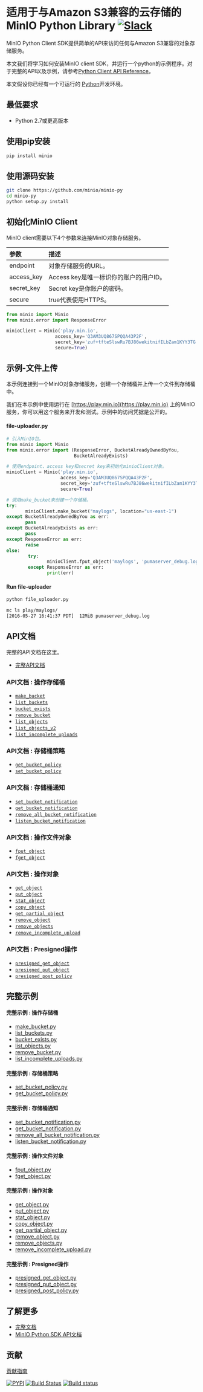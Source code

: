 # 适用于与Amazon S3兼容的云存储的MinIO Python Library [![Slack](https://slack.min.io/slack?type=svg)](https://slack.min.io)

MinIO Python Client SDK提供简单的API来访问任何与Amazon S3兼容的对象存储服务。

本文我们将学习如何安装MinIO client SDK，并运行一个python的示例程序。对于完整的API以及示例，请参考[Python Client API Reference](https://docs.min.io/docs/python-client-api-reference)。

本文假设你已经有一个可运行的 [Python](https://www.python.org/downloads/)开发环境。

## 最低要求

- Python 2.7或更高版本

## 使用pip安装

```sh
pip install minio
```

## 使用源码安装

```sh
git clone https://github.com/minio/minio-py
cd minio-py
python setup.py install
```

## 初始化MinIO Client

MinIO client需要以下4个参数来连接MinIO对象存储服务。

| 参数     | 描述  |
| :------- | :---- |
| endpoint | 对象存储服务的URL。 |
| access_key| Access key是唯一标识你的账户的用户ID。  |
| secret_key| Secret key是你账户的密码。   |
|secure| true代表使用HTTPS。 |

```py
from minio import Minio
from minio.error import ResponseError

minioClient = Minio('play.min.io',
                  access_key='Q3AM3UQ867SPQQA43P2F',
                  secret_key='zuf+tfteSlswRu7BJ86wekitnifILbZam1KYY3TG',
                  secure=True)
```


## 示例-文件上传
本示例连接到一个MinIO对象存储服务，创建一个存储桶并上传一个文件到存储桶中。

我们在本示例中使用运行在 [https://play.min.io](https://play.min.io) 上的MinIO服务，你可以用这个服务来开发和测试。示例中的访问凭据是公开的。

#### file-uploader.py

```py
# 引入MinIO包。
from minio import Minio
from minio.error import (ResponseError, BucketAlreadyOwnedByYou,
                         BucketAlreadyExists)

# 使用endpoint、access key和secret key来初始化minioClient对象。
minioClient = Minio('play.min.io',
                    access_key='Q3AM3UQ867SPQQA43P2F',
                    secret_key='zuf+tfteSlswRu7BJ86wekitnifILbZam1KYY3TG',
                    secure=True)

# 调用make_bucket来创建一个存储桶。
try:
       minioClient.make_bucket("maylogs", location="us-east-1")
except BucketAlreadyOwnedByYou as err:
       pass
except BucketAlreadyExists as err:
       pass
except ResponseError as err:
       raise
else:
        try:
               minioClient.fput_object('maylogs', 'pumaserver_debug.log', '/tmp/pumaserver_debug.log')
        except ResponseError as err:
               print(err)
```

#### Run file-uploader

```bash
python file_uploader.py

mc ls play/maylogs/
[2016-05-27 16:41:37 PDT]  12MiB pumaserver_debug.log
```

## API文档

完整的API文档在这里。
* [完整API文档](https://docs.min.io/docs/python-client-api-reference)

### API文档 : 操作存储桶

* [`make_bucket`](https://docs.min.io/docs/python-client-api-reference#make_bucket)
* [`list_buckets`](https://docs.min.io/docs/python-client-api-reference#list_buckets)
* [`bucket_exists`](https://docs.min.io/docs/python-client-api-reference#bucket_exists)
* [`remove_bucket`](https://docs.min.io/docs/python-client-api-reference#remove_bucket)
* [`list_objects`](https://docs.min.io/docs/python-client-api-reference#list_objects)
* [`list_objects_v2`](https://docs.min.io/docs/python-client-api-reference#list_objects_v2)
* [`list_incomplete_uploads`](https://docs.min.io/docs/python-client-api-reference#list_incomplete_uploads)

### API文档 : 存储桶策略

* [`get_bucket_policy`](https://docs.min.io/docs/python-client-api-reference#get_bucket_policy)
* [`set_bucket_policy`](https://docs.min.io/docs/python-client-api-reference#set_bucket_policy)

### API文档 : 存储桶通知

* [`set_bucket_notification`](https://docs.min.io/docs/python-client-api-reference#set_bucket_notification)
* [`get_bucket_notification`](https://docs.min.io/docs/python-client-api-reference#get_bucket_notification)
* [`remove_all_bucket_notification`](https://docs.min.io/docs/python-client-api-reference#remove_all_bucket_notification)
* [`listen_bucket_notification`](https://docs.min.io/docs/python-client-api-reference#listen_bucket_notification)

### API文档 : 操作文件对象

* [`fput_object`](https://docs.min.io/docs/python-client-api-reference#fput_object)
* [`fget_object`](https://docs.min.io/docs/python-client-api-reference#fget_object)

### API文档 : 操作对象

* [`get_object`](https://docs.min.io/docs/python-client-api-reference#get_object)
* [`put_object`](https://docs.min.io/docs/python-client-api-reference#put_object)
* [`stat_object`](https://docs.min.io/docs/python-client-api-reference#stat_object)
* [`copy_object`](https://docs.min.io/docs/python-client-api-reference#copy_object)
* [`get_partial_object`](https://docs.min.io/docs/python-client-api-reference#get_partial_object)
* [`remove_object`](https://docs.min.io/docs/python-client-api-reference#remove_object)
* [`remove_objects`](https://docs.min.io/docs/python-client-api-reference#remove_objects)
* [`remove_incomplete_upload`](https://docs.min.io/docs/python-client-api-reference#remove_incomplete_upload)

### API文档 : Presigned操作

* [`presigned_get_object`](https://docs.min.io/docs/python-client-api-reference#presigned_get_object)
* [`presigned_put_object`](https://docs.min.io/docs/python-client-api-reference#presigned_put_object)
* [`presigned_post_policy`](https://docs.min.io/docs/python-client-api-reference#presigned_post_policy)

## 完整示例

#### 完整示例 : 操作存储桶

* [make_bucket.py](https://github.com/minio/minio-py/blob/master/examples/make_bucket.py)
* [list_buckets.py](https://github.com/minio/minio-py/blob/master/examples/list_buckets.py)
* [bucket_exists.py](https://github.com/minio/minio-py/blob/master/examples/bucket_exists.py)
* [list_objects.py](https://github.com/minio/minio-py/blob/master/examples/list_objects.py)
* [remove_bucket.py](https://github.com/minio/minio-py/blob/master/examples/remove_bucket.py)
* [list_incomplete_uploads.py](https://github.com/minio/minio-py/blob/master/examples/list_incomplete_uploads.py)

#### 完整示例 : 存储桶策略

* [set_bucket_policy.py](https://github.com/minio/minio-py/blob/master/examples/set_bucket_policy.py)
* [get_bucket_policy.py](https://github.com/minio/minio-py/blob/master/examples/get_bucket_policy.py)

#### 完整示例 : 存储桶通知

* [set_bucket_notification.py](https://github.com/minio/minio-py/blob/master/examples/set_bucket_notification.py)
* [get_bucket_notification.py](https://github.com/minio/minio-py/blob/master/examples/get_bucket_notification.py)
* [remove_all_bucket_notification.py](https://github.com/minio/minio-py/blob/master/examples/remove_all_bucket_notification.py)
* [listen_bucket_notification.py](https://github.com/minio/minio-py/blob/master/examples/listen_notification.py)

#### 完整示例 : 操作文件对象

* [fput_object.py](https://github.com/minio/minio-py/blob/master/examples/fput_object.py)
* [fget_object.py](https://github.com/minio/minio-py/blob/master/examples/fget_object.py)

#### 完整示例 : 操作对象

* [get_object.py](https://github.com/minio/minio-py/blob/master/examples/get_object.py)
* [put_object.py](https://github.com/minio/minio-py/blob/master/examples/put_object.py)
* [stat_object.py](https://github.com/minio/minio-py/blob/master/examples/stat_object.py)
* [copy_object.py](https://github.com/minio/minio-py/blob/master/examples/copy_object.py)
* [get_partial_object.py](https://github.com/minio/minio-py/blob/master/examples/get_partial_object.py)
* [remove_object.py](https://github.com/minio/minio-py/blob/master/examples/remove_object.py)
* [remove_objects.py](https://github.com/minio/minio-py/blob/master/examples/remove_objects.py)
* [remove_incomplete_upload.py](https://github.com/minio/minio-py/blob/master/examples/remove_incomplete_upload.py)

#### 完整示例 : Presigned操作

* [presigned_get_object.py](https://github.com/minio/minio-py/blob/master/examples/presigned_get_object.py)
* [presigned_put_object.py](https://github.com/minio/minio-py/blob/master/examples/presigned_put_object.py)
* [presigned_post_policy.py](https://github.com/minio/minio-py/blob/master/examples/presigned_post_policy.py)

## 了解更多

* [完整文档](https://docs.min.io)
* [MinIO Python SDK API文档](https://docs.min.io/docs/python-client-api-reference)

## 贡献

[贡献指南](https://github.com/minio/minio-py/blob/master/docs/zh_CN/CONTRIBUTING.md)

[![PYPI](https://img.shields.io/pypi/v/minio.svg)](https://pypi.python.org/pypi/minio)
[![Build Status](https://travis-ci.org/minio/minio-py.svg)](https://travis-ci.org/minio/minio-py)
[![Build status](https://ci.appveyor.com/api/projects/status/1d05e6nvxcelmrak?svg=true)](https://ci.appveyor.com/project/harshavardhana/minio-py)

